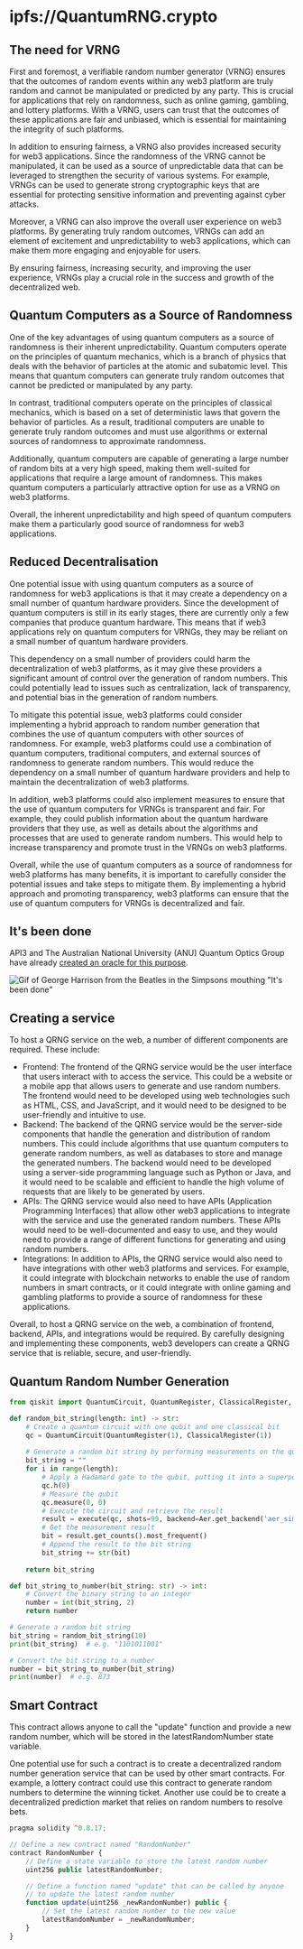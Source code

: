 # ipfs://QuantumRNG.crypto

## The need for VRNG

First and foremost, a verifiable random number generator (VRNG) ensures that the outcomes of random events within any web3 platform are truly random and cannot be manipulated or predicted by any party. This is crucial for applications that rely on randomness, such as online gaming, gambling, and lottery platforms. With a VRNG, users can trust that the outcomes of these applications are fair and unbiased, which is essential for maintaining the integrity of such platforms.

In addition to ensuring fairness, a VRNG also provides increased security for web3 applications. Since the randomness of the VRNG cannot be manipulated, it can be used as a source of unpredictable data that can be leveraged to strengthen the security of various systems. For example, VRNGs can be used to generate strong cryptographic keys that are essential for protecting sensitive information and preventing against cyber attacks.

Moreover, a VRNG can also improve the overall user experience on web3 platforms. By generating truly random outcomes, VRNGs can add an element of excitement and unpredictability to web3 applications, which can make them more engaging and enjoyable for users.

By ensuring fairness, increasing security, and improving the user experience, VRNGs play a crucial role in the success and growth of the decentralized web.

## Quantum Computers as a Source of Randomness

One of the key advantages of using quantum computers as a source of randomness is their inherent unpredictability. Quantum computers operate on the principles of quantum mechanics, which is a branch of physics that deals with the behavior of particles at the atomic and subatomic level. This means that quantum computers can generate truly random outcomes that cannot be predicted or manipulated by any party.

In contrast, traditional computers operate on the principles of classical mechanics, which is based on a set of deterministic laws that govern the behavior of particles. As a result, traditional computers are unable to generate truly random outcomes and must use algorithms or external sources of randomness to approximate randomness.

Additionally, quantum computers are capable of generating a large number of random bits at a very high speed, making them well-suited for applications that require a large amount of randomness. This makes quantum computers a particularly attractive option for use as a VRNG on web3 platforms.

Overall, the inherent unpredictability and high speed of quantum computers make them a particularly good source of randomness for web3 applications.

## Reduced Decentralisation

One potential issue with using quantum computers as a source of randomness for web3 applications is that it may create a dependency on a small number of quantum hardware providers. Since the development of quantum computers is still in its early stages, there are currently only a few companies that produce quantum hardware. This means that if web3 applications rely on quantum computers for VRNGs, they may be reliant on a small number of quantum hardware providers.

This dependency on a small number of providers could harm the decentralization of web3 platforms, as it may give these providers a significant amount of control over the generation of random numbers. This could potentially lead to issues such as centralization, lack of transparency, and potential bias in the generation of random numbers.

To mitigate this potential issue, web3 platforms could consider implementing a hybrid approach to random number generation that combines the use of quantum computers with other sources of randomness. For example, web3 platforms could use a combination of quantum computers, traditional computers, and external sources of randomness to generate random numbers. This would reduce the dependency on a small number of quantum hardware providers and help to maintain the decentralization of web3 platforms.

In addition, web3 platforms could also implement measures to ensure that the use of quantum computers for VRNGs is transparent and fair. For example, they could publish information about the quantum hardware providers that they use, as well as details about the algorithms and processes that are used to generate random numbers. This would help to increase transparency and promote trust in the VRNGs on web3 platforms.

Overall, while the use of quantum computers as a source of randomness for web3 platforms has many benefits, it is important to carefully consider the potential issues and take steps to mitigate them. By implementing a hybrid approach and promoting transparency, web3 platforms can ensure that the use of quantum computers for VRNGs is decentralized and fair.

## It's been done
API3 and The Australian National University (ANU) Quantum Optics Group have already [created an oracle for this purpose](https://api3.org/QRNG).

![Gif of George Harrison from the Beatles in the Simpsons mouthing "It's been done"](https://media.tenor.com/aFhfFNKcjGUAAAAS/george-harrison-beatles.gif)

## Creating a service

To host a QRNG service on the web, a number of different components are required. These include:

- Frontend: The frontend of the QRNG service would be the user interface that users interact with to access the service. This could be a website or a mobile app that allows users to generate and use random numbers. The frontend would need to be developed using web technologies such as HTML, CSS, and JavaScript, and it would need to be designed to be user-friendly and intuitive to use.
- Backend: The backend of the QRNG service would be the server-side components that handle the generation and distribution of random numbers. This could include algorithms that use quantum computers to generate random numbers, as well as databases to store and manage the generated numbers. The backend would need to be developed using a server-side programming language such as Python or Java, and it would need to be scalable and efficient to handle the high volume of requests that are likely to be generated by users.
- APIs: The QRNG service would also need to have APIs (Application Programming Interfaces) that allow other web3 applications to integrate with the service and use the generated random numbers. These APIs would need to be well-documented and easy to use, and they would need to provide a range of different functions for generating and using random numbers.
- Integrations: In addition to APIs, the QRNG service would also need to have integrations with other web3 platforms and services. For example, it could integrate with blockchain networks to enable the use of random numbers in smart contracts, or it could integrate with online gaming and gambling platforms to provide a source of randomness for these applications.

Overall, to host a QRNG service on the web, a combination of frontend, backend, APIs, and integrations would be required. By carefully designing and implementing these components, web3 developers can create a QRNG service that is reliable, secure, and user-friendly.

## Quantum Random Number Generation

```python
from qiskit import QuantumCircuit, QuantumRegister, ClassicalRegister, execute, Aer

def random_bit_string(length: int) -> str:
    # Create a quantum circuit with one qubit and one classical bit
    qc = QuantumCircuit(QuantumRegister(1), ClassicalRegister(1))
    
    # Generate a random bit string by performing measurements on the qubit
    bit_string = ""
    for i in range(length):
        # Apply a Hadamard gate to the qubit, putting it into a superposition of 0 and 1
        qc.h(0)
        # Measure the qubit
        qc.measure(0, 0)
        # Execute the circuit and retrieve the result
        result = execute(qc, shots=99, backend=Aer.get_backend('aer_simulator')).result()
        # Get the measurement result
        bit = result.get_counts().most_frequent()
        # Append the result to the bit string
        bit_string += str(bit)
    
    return bit_string

def bit_string_to_number(bit_string: str) -> int:
    # Convert the binary string to an integer
    number = int(bit_string, 2)
    return number

# Generate a random bit string
bit_string = random_bit_string(10)
print(bit_string)  # e.g. "1101011001"

# Convert the bit string to a number
number = bit_string_to_number(bit_string)
print(number)  # e.g. 873
```

## Smart Contract

This contract allows anyone to call the "update" function and provide a new random number, which will be stored in the latestRandomNumber state variable.

 One potential use for such a contract is to create a decentralized random number generation service that can be used by other smart contracts. For example, a lottery contract could use this contract to generate random numbers to determine the winning ticket. Another use could be to create a decentralized prediction market that relies on random numbers to resolve bets.

```jsx
pragma solidity ^0.8.17;

// Define a new contract named "RandomNumber"
contract RandomNumber {
    // Define a state variable to store the latest random number
    uint256 public latestRandomNumber;

    // Define a function named "update" that can be called by anyone
    // to update the latest random number
    function update(uint256 _newRandomNumber) public {
        // Set the latest random number to the new value
        latestRandomNumber = _newRandomNumber;
    }
}
```
